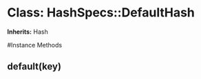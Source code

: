 # Class: HashSpecs::DefaultHash
**Inherits:** Hash
    




#Instance Methods
## default(key) [](#method-i-default)


